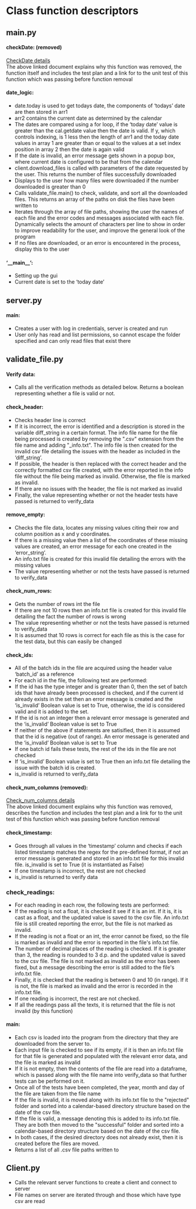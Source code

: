 # Class function descriptors
## main.py
#### checkDate: (removed)
[CheckDate details](https://github.com/AnnaD2022/QA-FTP-Project/blob/main/removed_checkDate_function_details.md) <br>
The above linked document explains why this function was removed, the function itself and includes the test plan and a link for to the unit test of this function which was passing before function removal

#### date_logic: 
-	date.today is used to get todays date, the components of ‘todays’ date are then stored in arr1
-	arr2 contains the current date as determined by the calendar
-	The dates are compared using a for loop, if the ‘today date’ value is greater than the cal.getdate value then the date is valid. If y, which controls indexing, is 1 less then the length of arr1 and the today date values in array 1 are greater than or equal to the values at a set index position in array 2 then the date is again valid
-	If the date is invalid, an error message gets shown in a popup box, where current date is configured to be that from the calendar
-	client.download_files is called with parameters of the date requested by the user. This returns the number of files successfully downloaded
-	Displays to the user how many files were downloaded if the number downloaded is greater than 0
-	Calls validate_file.main() to check, validate, and sort all the downloaded files. This returns an array of the paths on disk the files have been written to
-	Iterates through the array of file paths, showing the user the names of each file and the error codes and messages associated with each file. Dynamically selects the amount of characters per line to show in order to improve readability for the user, and improve the general look of the program
-	If no files are downloaded, or an error is encountered in the process, display this to the user

#### ‘\_\_main__’: 
-	Setting up the gui
-	Current date is set to the ‘today date’

## server.py
#### main:
-	Creates a user with log in credentials, server is created and run
-	User only has read and list permissions, so cannot escape the folder specified and can only read files that exist there

## validate_file.py
#### Verify data:
-	Calls all the verification methods as detailed below. Returns a boolean representing whether a file is valid or not.

#### check_header:
-	Checks header line is correct
-	If it is incorrect, the error is identified and a description is stored in the variable diff_string in a certain format. The info file name for the file being processed is created by removing the ".csv" extension from the file name and adding "_info.txt".  The info file is then created for the invalid csv file detailing the issues with the header as included in the ‘diff_string’. 
-   If possible, the header is then replaced with the correct header and the correctly formatted csv file created, with the error reported in the info file without the file being marked as invalid.  Otherwise, the file is marked as invalid.
-   If there are no issues with the header, the file is not marked as invalid
-   Finally, the value representing whether or not the header tests have passed is returned to verify_data

#### remove_empty:
-	Checks the file data, locates any missing values citing their row and column position as x and y coordinates.
-	If there is a missing value then a list of the coordinates of these missing values are created, an error message for each one created in the ‘error_string’.
-   An info.txt file is created for this invalid file detailing the errors with the missing values
-   The value representing whether or not the tests have passed is returned to verify_data

#### check_num_rows:
-	Gets the number of rows int the file
-   If there are not 10 rows then an info.txt file is created for this invalid file detailing the fact the number of rows is wrong
-   The value representing whether or not the tests have passed is returned to verify_data
-   It is assumed that 10 rows is correct for each file as this is the case for the test data, but this can easily be changed

#### check_ids:
-	All of the batch ids in the file are acquired using the header value ‘batch_id’ as a reference
-   For each id in the file, the following test are performed:
-	If the id has the type integer and is greater than 0, then the set of batch ids that have already been processed is checked, and if the current id already exists in the set then an error message is created and the ‘is_invalid’ Boolean value is set to True, otherwise, the id is considered valid and it is added to the set.
-	If the id is not an integer then a relevant error message is generated and the ‘is_invalid’ Boolean value is set to True
-	If neither of the above if statements are satisified, then it is assumed that the id is negative (out of range). An error message is generated and the ‘is_invalid’ Boolean value is set to True
-   If one batch id fails these tests, the rest of the ids in the file are not checked
-	If ‘is_invalid’ Boolean value is set to True then an info.txt file detailing the issue with the batch id is created.
- is_invalid is returned to verify_data

#### check_num_columns (removed):
[Check_num_columns details](https://github.com/AnnaD2022/QA-FTP-Project/blob/main/removed_num_columns_check_details.md) <br>
The above linked document explains why this function was removed, describes the function and includes the test plan and a link for to the unit test of this function which was passing before function removal

#### check_timestamp:
-	Goes through all values in the ‘timestamp’ column and checks if each listed timestamp matches the regex for the pre-defined format, if not an error message is generated and stored in an info.txt file for this invalid file.  is_invalid is set to True (it is instantiated as False)
-   If one timestamp is incorrect, the rest are not checked
-   is_invalid is returned to verify data

### check_readings:
-   For each reading in each row, the following tests are performed:
-   If the reading is not a float, it is checked it see if it is an int.  If it is, it is cast as a float, and the updated value is saved to the csv file.  An info.txt file is still created reporting the error, but the file is not marked as invalid.
-   If the reading is not a float or an int, the error cannot be fixed, so the file is marked as invalid and the error is reported in the file's info.txt file.
-   The number of decimal places of the reading is checked. If it is greater than 3, the reading is rounded to 3 d.p. and the updated value is saved to the csv file.  The file is not marked as invalid as the error has been fixed, but a message describing the error is still added to the file's info.txt file.
-   Finally, it is checked that the reading is between 0 and 10 (in range).  If it is not, the file is marked as invalid and the error is recorded in the info.txt file.
-   If one reading is incorrect, the rest are not checked.
-   If all the readings pass all the texts, it is returned that the file is not invalid (by this function)

#### main:
-   Each csv is loaded into the program from the directory that they are downloaded from the server to.
-	Each input file is checked to see if its empty, if it is then an info.txt file for that file is generated and populated with the relevant error data, and the file is marked as invalid
-    If it is not empty, then the contents of the file are read into a dataframe, which is passed along with the file name into verify_data so that further tests can be performed on it.
-  Once all of the tests have been completed, the year, month and day of the file are taken from the file name
-   If the file is invalid, it is moved along with its info.txt file to the "rejected" folder and sorted into a calendar-based directory structure based on the date of the csv file.
-   If the file is valid, a message denoting this is added to its info.txt file.  They are both then moved to the "successful" folder and sorted into a calendar-based directory structure based on the date of the csv file.
-   In both cases, if the desired directory does not already exist, then it is created before the files are moved.
-   Returns a list of all .csv file paths written to


## Client.py
-	Calls the relevant server functions to create a client and connect to server
-	File names on server are iterated through and those which have type csv are read

